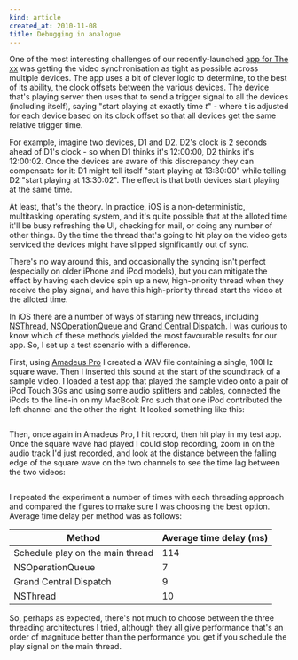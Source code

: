 ```yaml
---
kind: article
created_at: 2010-11-08
title: Debugging in analogue
---
```


One of the most interesting challenges of our recently-launched [app for The xx][appstore1] was getting the video
synchronisation as tight as possible across multiple devices. The app uses a bit of clever logic to determine, to
the best of its ability, the clock offsets between the various devices. The device that's playing server then uses 
that to send a trigger signal to all the devices (including itself), saying "start playing at exactly time *t*" - 
where t is adjusted for each device based on its clock offset so that all devices get the same relative trigger 
time.

For example, imagine two devices, D1 and D2. D2's clock is 2 seconds ahead of D1's clock - so when D1 thinks it's
12:00:00, D2 thinks it's 12:00:02. Once the devices are aware of this discrepancy they can compensate for it: D1
might tell itself "start playing at 13:30:00" while telling D2 "start playing at 13:30:02". The effect is that both
devices start playing at the same time.

At least, that's the theory. In practice, iOS is a non-deterministic, multitasking operating system, and it's quite
possible that at the alloted time it'll be busy refreshing the UI, checking for mail, or doing any number of other
things. By the time the thread that's going to hit play on the video gets serviced the devices might have slipped
significantly out of sync.

There's no way around this, and occasionally the syncing isn't perfect (especially on older iPhone and iPod models), 
but you can mitigate the effect by having each device spin up a new, high-priority thread when they receive the 
play signal, and have this high-priority thread start the video at the alloted time.

In iOS there are a number of ways of starting new threads, including [NSThread][api-nsthread],
[NSOperationQueue][api-nsop] and [Grand Central Dispatch][api-gcd]. I was curious to know which of these methods
yielded the most favourable results for our app. So, I set up a test scenario with a difference.

First, using [Amadeus Pro][amadeus-pro] I created a WAV file containing a single, 100Hz square wave. Then I
inserted this sound at the start of the soundtrack of a sample video. I loaded a test app that played the sample
video onto a pair of iPod Touch 3Gs and using some audio splitters and cables, connected the iPods to the line-in
on my MacBook Pro such that one iPod contributed the left channel and the other the right. It looked something
like this:

<img class="framed" title="Sync test hardware setup" src="/images/blog/sync-test-hardware-setup.jpg" alt="" />

Then, once again in Amadeus Pro, I hit record, then hit play in my test app. Once the square wave had played I could
stop recording, zoom in on the audio track I'd just recorded, and look at the distance between the falling edge of the
square wave on the two channels to see the time lag between the two videos:

<img class="framed" title="Sync test screenshot" src="/images/blog/sync-test-screenshot.png" alt="" />

I repeated the experiment a number of times with each threading approach and compared the figures to make sure I was
choosing the best option. Average time delay per method was as follows:

<table>
    <thead>
        <tr><th>Method</th><th>Average time delay (ms)</th></tr>
    </thead>
    <tbody>
        <tr><td>Schedule play on the main thread</td><td>114</td></tr>
        <tr><td>NSOperationQueue</td><td>7</td></tr>
        <tr><td>Grand Central Dispatch</td><td>9</td></tr>
        <tr><td>NSThread</td><td>10</td></tr>
    </tbody>
</table>

So, perhaps as expected, there's not much to choose between the three threading architectures I tried, although
they all give performance that's an order of magnitude better than the performance you get if you schedule the
play signal on the main thread.

[appstore1]: http://itunes.apple.com/gb/app/the-xx/id394653020?mt=8
[api-nsthread]: http://developer.apple.com/iphone/library/documentation/Cocoa/Reference/Foundation/Classes/NSThread_Class/Reference/Reference.html
[api-nsop]: http://developer.apple.com/iphone/library/documentation/Cocoa/Reference/NSOperationQueue_class/Reference/Reference.html
[api-gcd]: http://developer.apple.com/iphone/library/documentation/Performance/Reference/GCD_libdispatch_Ref/Reference/reference.html
[amadeus-pro]: http://www.hairersoft.com/AmadeusPro/AmadeusPro.html
